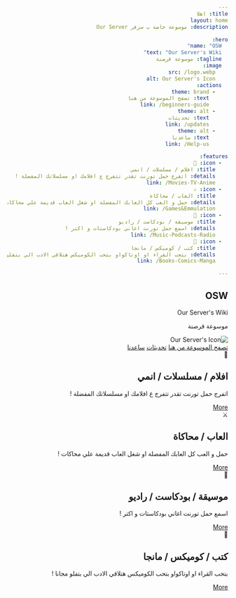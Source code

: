 ```yaml
---
title: اهلا
layout: home
description: موسوعة خاصة ب سرفر Our Server

hero:
  name: "OSW"
  text: "Our Server's Wiki"
  tagline: موسوعة قرصنة
  image:
    src: /logo.webp
    alt: Our Server's Icon
  actions:
    - theme: brand
      text: تصفح الموسوعة من هنا
      link: /beginners-guide
    - theme: alt
      text: تحديثات
      link: /updates     
    - theme: alt
      text: ساعدنا
      link: /Help-us

features:
  - icon: 🎥
    title: افلام / مسلسلات / انمي
    details: اتفرج حمل تورنت تقدر تتفرج ع افلامك او مسلسلاتك المفضلة !
    link: /Movies-TV-Anime
  - icon: ⚔
    title: العاب / محاكاة
    details: حمل و العب كل العابك المفضلة او شغل العاب قديمة علي محاكات !
    link: /Games&Emmulation
  - icon: 🥁
    title: موسيقة / بودكاست / راديو
    details: اسمع حمل تورنت اغاني بودكاستات و اكتر !
    link: /Music-Podcasts-Radio
  - icon: 📔
    title: كتب / كوميكس / مانجا
    details: بتحب القراء او اوتاكواو بتحب الكوميكس هتلاقي الادب الي بتفلو مجانا !
    link: /Books-Comics-Manga

---
```


<div dir="rtl">
  <!-- Include the relevant content here, e.g., hero section, features -->
  <!-- Example: -->
  <section class="hero">
    <h1>OSW</h1>
    <p>Our Server's Wiki</p>
    <p>موسوعة قرصنة</p>
    <img src="/logo.webp" alt="Our Server's Icon">
    <div class="actions">
      <a href="/beginners-guide">تصفح الموسوعة من هنا</a>
      <a href="/updates">تحديثات</a>
      <a href="/Help-us">ساعدنا</a>
    </div>
  </section>

  <section class="features">
    <div class="feature">
      <span class="icon">🎥</span>
      <h2>افلام / مسلسلات / انمي</h2>
      <p>اتفرج حمل تورنت تقدر تتفرج ع افلامك او مسلسلاتك المفضلة !</p>
      <a href="/Movies-TV-Anime">More</a>
    </div>
    <div class="feature">
      <span class="icon">⚔</span>
      <h2>العاب / محاكاة</h2>
      <p>حمل و العب كل العابك المفضلة او شغل العاب قديمة علي محاكات !</p>
      <a href="/Games&Emmulation">More</a>
    </div>
    <div class="feature">
      <span class="icon">🥁</span>
      <h2>موسيقة / بودكاست / راديو</h2>
      <p>اسمع حمل تورنت اغاني بودكاستات و اكتر !</p>
      <a href="/Music-Podcasts-Radio">More</a>
    </div>
    <div class="feature">
      <span class="icon">📔</span>
      <h2>كتب / كوميكس / مانجا</h2>
      <p>بتحب القراء او اوتاكواو بتحب الكوميكس هتلاقي الادب الي بتفلو مجانا !</p>
      <a href="/Books-Comics-Manga">More</a>
    </div>
  </section>
</div>

<style>
:root {
  --vp-home-hero-name-color: transparent;
  --vp-home-hero-name-background: -webkit-linear-gradient(120deg, #bd34fe 30%, #41d1ff);

  --vp-home-hero-image-background-image: linear-gradient(-45deg, #bd34fe 50%, #47caff 50%);
  --vp-home-hero-image-filter: blur(44px);
}

@media (min-width: 640px) {
  :root {
    --vp-home-hero-image-filter: blur(56px);
  }
}

@media (min-width: 960px) {
  :root {
    --vp-home-hero-image-filter: blur(68px);
  }
}

body {
  direction: rtl;
  text-align: right;
}
</style>